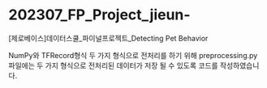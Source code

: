 # 202307_FP_Project_jieun-

[제로베이스]데이터스쿨\_파이널프로젝트\_Detecting Pet Behavior

NumPy와 TFRecord형식 두 가지 형식으로 전처리를 하기 위해
preprocessing.py 파일에는 두 가지 형식으로 전처리된 데이터가 저장 될 수 있도록 코드를 작성하였습니다.
